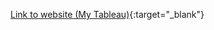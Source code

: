 [Link to website (My Tableau)](https://public.tableau.com/profile/khacquy#!/vizhome/covid19-workbook_15950697383490/inhKhcQu_week3_assignment?publish=yes){:target="_blank"}
